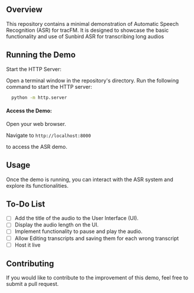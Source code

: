 ## Overview

This repository contains a minimal demonstration of Automatic Speech Recognition (ASR) for tracFM. It is designed to showcase the basic functionality and use of Sunbird ASR for transcribing long audios


## Running the Demo
Start the HTTP Server:

Open a terminal window in the repository's directory.
Run the following command to start the HTTP server:
```bash
  python -m http.server
```
#### Access the Demo:

Open your web browser.

Navigate to 
```http://localhost:8000``` 

to access the ASR demo.

## Usage
Once the demo is running, you can interact with the ASR system and explore its functionalities.

## To-Do List
 - [ ] Add the title of the audio to the User Interface (UI).
 - [ ] Display the audio length on the UI.
 - [ ] Implement functionality to pause and play the audio.
 - [ ] Allow Editing transcripts and saving them for each wrong transcript
 - [ ] Host it live

## Contributing
If you would like to contribute to the improvement of this demo, feel free to submit a pull request.